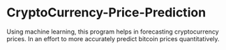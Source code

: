 # CryptoCurrency-Price-Prediction
Using machine learning, this program helps in forecasting cryptocurrency prices. In an effort to more accurately predict bitcoin prices quantitatively.
